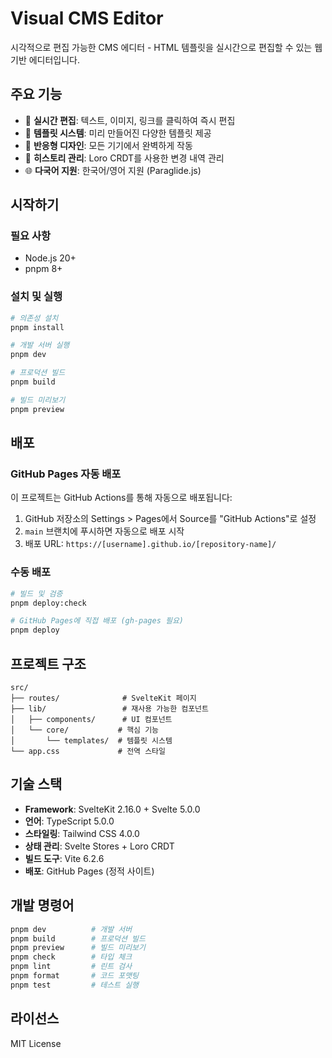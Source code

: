 # Visual CMS Editor

시각적으로 편집 가능한 CMS 에디터 - HTML 템플릿을 실시간으로 편집할 수 있는 웹 기반 에디터입니다.

## 주요 기능

- 📝 **실시간 편집**: 텍스트, 이미지, 링크를 클릭하여 즉시 편집
- 🎨 **템플릿 시스템**: 미리 만들어진 다양한 템플릿 제공
- 📱 **반응형 디자인**: 모든 기기에서 완벽하게 작동
- 🔄 **히스토리 관리**: Loro CRDT를 사용한 변경 내역 관리
- 🌐 **다국어 지원**: 한국어/영어 지원 (Paraglide.js)

## 시작하기

### 필요 사항

- Node.js 20+
- pnpm 8+

### 설치 및 실행

```bash
# 의존성 설치
pnpm install

# 개발 서버 실행
pnpm dev

# 프로덕션 빌드
pnpm build

# 빌드 미리보기
pnpm preview
```

## 배포

### GitHub Pages 자동 배포

이 프로젝트는 GitHub Actions를 통해 자동으로 배포됩니다:

1. GitHub 저장소의 Settings > Pages에서 Source를 "GitHub Actions"로 설정
2. `main` 브랜치에 푸시하면 자동으로 배포 시작
3. 배포 URL: `https://[username].github.io/[repository-name]/`

### 수동 배포

```bash
# 빌드 및 검증
pnpm deploy:check

# GitHub Pages에 직접 배포 (gh-pages 필요)
pnpm deploy
```

## 프로젝트 구조

```
src/
├── routes/              # SvelteKit 페이지
├── lib/                 # 재사용 가능한 컴포넌트
│   ├── components/      # UI 컴포넌트
│   └── core/           # 핵심 기능
│       └── templates/  # 템플릿 시스템
└── app.css             # 전역 스타일
```

## 기술 스택

- **Framework**: SvelteKit 2.16.0 + Svelte 5.0.0
- **언어**: TypeScript 5.0.0
- **스타일링**: Tailwind CSS 4.0.0
- **상태 관리**: Svelte Stores + Loro CRDT
- **빌드 도구**: Vite 6.2.6
- **배포**: GitHub Pages (정적 사이트)

## 개발 명령어

```bash
pnpm dev          # 개발 서버
pnpm build        # 프로덕션 빌드
pnpm preview      # 빌드 미리보기
pnpm check        # 타입 체크
pnpm lint         # 린트 검사
pnpm format       # 코드 포맷팅
pnpm test         # 테스트 실행
```

## 라이선스

MIT License

